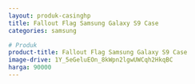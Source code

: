 ```yaml
---
layout: produk-casinghp
title: Fallout Flag Samsung Galaxy S9 Case
categories: samsung

# Produk
product-title: Fallout Flag Samsung Galaxy S9 Case
image-drive: 1Y_5eGeluEOn_8kWpn2lgwUWCqh2HkqBC
harga: 90000
---
```

